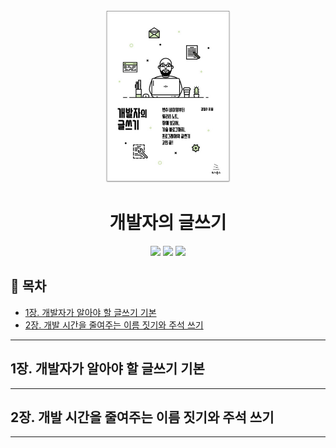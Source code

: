 <div align="center">
  <a href="http://www.yes24.com/Product/Goods/79378905">
      <img src="./img/2-developer-writing/thumbnail.png" alt="Logo" width="200">
  </a>
  <h1>개발자의 글쓰기</h1>
  <div>
    <img src="https://img.shields.io/badge/저자-김철수-e76f51?style=for-the-badge"/>
    <img src="https://img.shields.io/badge/출판사-위키북스-faa307?style=for-the-badge"/>
    <img src="https://img.shields.io/badge/기간-2022.07.26%20~-52b788?style=for-the-badge"/>
  </div>
</div>

## 📝 목차

- [1장. 개발자가 알아야 할 글쓰기 기본](#1장-개발자가-알아야-할-글쓰기-기본)
- [2장. 개발 시간을 줄여주는 이름 짓기와 주석 쓰기](#2장-개발-시간을-줄여주는-이름-짓기와-주석-쓰기)

---

## 1장. 개발자가 알아야 할 글쓰기 기본

---

## 2장. 개발 시간을 줄여주는 이름 짓기와 주석 쓰기

---
